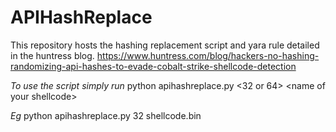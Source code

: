 # APIHashReplace

This repository hosts the hashing replacement script and yara rule detailed in the huntress blog. 
https://www.huntress.com/blog/hackers-no-hashing-randomizing-api-hashes-to-evade-cobalt-strike-shellcode-detection

*To use the script simply run*
python apihashreplace.py \<32 or 64\> \<name of your shellcode\>


*Eg*
python apihashreplace.py 32 shellcode.bin

